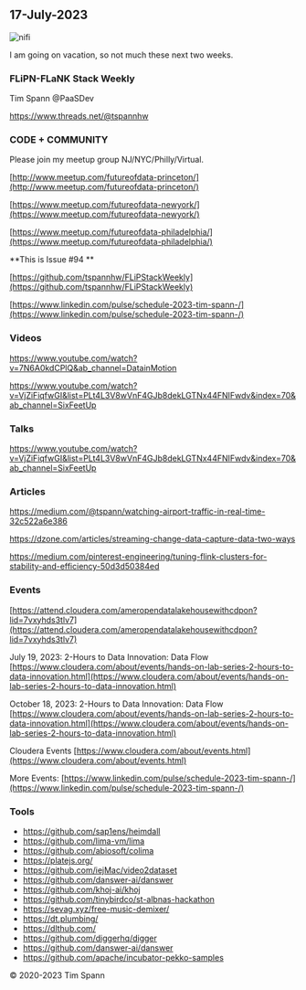## 17-July-2023

![nifi](https://pbs.twimg.com/media/F1Ay2W_XsAkTcJL?format=jpg&name=small)

I am going on vacation, so not much these next two weeks.

### FLiPN-FLaNK Stack Weekly

Tim Spann @PaaSDev

https://www.threads.net/@tspannhw


### CODE + COMMUNITY

Please join my meetup group NJ/NYC/Philly/Virtual. 

[http://www.meetup.com/futureofdata-princeton/](http://www.meetup.com/futureofdata-princeton/)

[https://www.meetup.com/futureofdata-newyork/](https://www.meetup.com/futureofdata-newyork/)

[https://www.meetup.com/futureofdata-philadelphia/](https://www.meetup.com/futureofdata-philadelphia/)


**This is Issue #94 **

[https://github.com/tspannhw/FLiPStackWeekly](https://github.com/tspannhw/FLiPStackWeekly)

[https://www.linkedin.com/pulse/schedule-2023-tim-spann-/](https://www.linkedin.com/pulse/schedule-2023-tim-spann-/)



### Videos

https://www.youtube.com/watch?v=7N6A0kdCPlQ&ab_channel=DatainMotion

https://www.youtube.com/watch?v=VjZiFiqfwGI&list=PLt4L3V8wVnF4GJb8dekLGTNx44FNIFwdv&index=70&ab_channel=SixFeetUp

### Talks

https://www.youtube.com/watch?v=VjZiFiqfwGI&list=PLt4L3V8wVnF4GJb8dekLGTNx44FNIFwdv&index=70&ab_channel=SixFeetUp


### Articles

https://medium.com/@tspann/watching-airport-traffic-in-real-time-32c522a6e386

https://dzone.com/articles/streaming-change-data-capture-data-two-ways

https://medium.com/pinterest-engineering/tuning-flink-clusters-for-stability-and-efficiency-50d3d50384ed



### Events

[https://attend.cloudera.com/ameropendatalakehousewithcdpon?lid=7vxyhds3tlv7](https://attend.cloudera.com/ameropendatalakehousewithcdpon?lid=7vxyhds3tlv7)

July 19, 2023:   2-Hours to Data Innovation:   Data Flow
[https://www.cloudera.com/about/events/hands-on-lab-series-2-hours-to-data-innovation.html](https://www.cloudera.com/about/events/hands-on-lab-series-2-hours-to-data-innovation.html)

October 18, 2023:  2-Hours to Data Innovation:   Data Flow
[https://www.cloudera.com/about/events/hands-on-lab-series-2-hours-to-data-innovation.html](https://www.cloudera.com/about/events/hands-on-lab-series-2-hours-to-data-innovation.html)

Cloudera Events
[https://www.cloudera.com/about/events.html](https://www.cloudera.com/about/events.html)

More Events:
[https://www.linkedin.com/pulse/schedule-2023-tim-spann-/](https://www.linkedin.com/pulse/schedule-2023-tim-spann-/)




### Tools

* https://github.com/sap1ens/heimdall
* https://github.com/lima-vm/lima
* https://github.com/abiosoft/colima
* https://platejs.org/
* https://github.com/iejMac/video2dataset
* https://github.com/danswer-ai/danswer
* https://github.com/khoj-ai/khoj
* https://github.com/tinybirdco/st-albnas-hackathon
* https://sevag.xyz/free-music-demixer/
* https://dt.plumbing/
* https://dlthub.com/
* https://github.com/diggerhq/digger
* https://github.com/danswer-ai/danswer
* https://github.com/apache/incubator-pekko-samples


&copy; 2020-2023 Tim Spann

